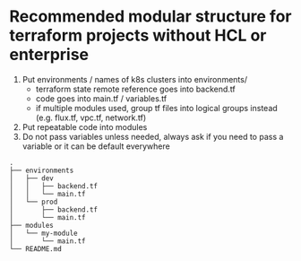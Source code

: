 # Recommended modular structure for terraform projects without HCL or enterprise

1. Put environments / names of k8s clusters into environments/
    - terraform state remote reference goes into backend.tf
    - code goes into main.tf / variables.tf
    - if multiple modules used, group tf files into logical groups instead (e.g. flux.tf, vpc.tf, network.tf)
2. Put repeatable code into modules
3. Do not pass variables unless needed, always ask if you need to pass a variable or it can be default everywhere


```
.
├── environments
│   ├── dev
│   │   ├── backend.tf
│   │   └── main.tf
│   └── prod
│       ├── backend.tf
│       └── main.tf
├── modules
│   └── my-module
│       └── main.tf
└── README.md
```


